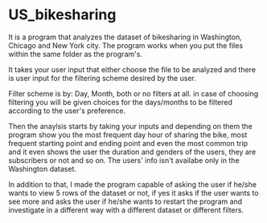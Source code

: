 # US_bikesharing
It is a program that analyzes the dataset of bikesharing in Washington, Chicago and New York city.
The program works when you put the files within the same folder as the program's.

It takes your user input that either choose the file to be analyzed and there is user input for the filtering scheme desired by the user.

Filter scheme is by: Day, Month, both or no filters at all.
  in case of choosing filtering you will be given choices for the days/months to be filtered according to the user's preference.

Then the anaylsis starts by taking your inputs and depending on them the program show you the most frequent day hour of sharing the bike,
most frequent starting point and ending point and even the most common trip and it even shows the user the duration and genders of the users, they are subscribers or not and so on.
The users' info isn't availabe only in the Washington dataset.

In addition to that, I made the program capable of asking the user if he/she wants to view 5 rows of the dataset or not, if yes it asks if the user wants to see more and asks the user if he/she wants to restart the program and investigate in a different way with a different dataset or different filters.
